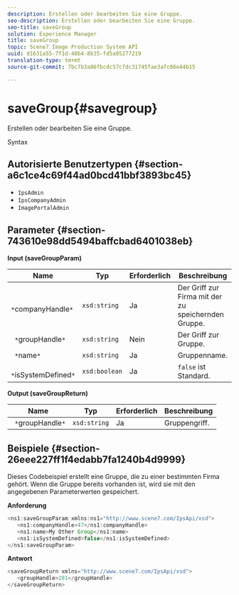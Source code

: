 ```yaml
---
description: Erstellen oder bearbeiten Sie eine Gruppe.
seo-description: Erstellen oder bearbeiten Sie eine Gruppe.
seo-title: saveGroup
solution: Experience Manager
title: saveGroup
topic: Scene7 Image Production System API
uuid: d1631a55-7f1d-48b4-8b35-fd5a05277219
translation-type: tm+mt
source-git-commit: 7bc7b3a86fbcdc57cfdc31745fae3afc06e44b15

---
```



# saveGroup{#savegroup}

Erstellen oder bearbeiten Sie eine Gruppe.

Syntax

## Autorisierte Benutzertypen {#section-a6c1ce4c69f44ad0bcd41bbf3893bc45}

* `IpsAdmin`
* `IpsCompanyAdmin`
* `ImagePortalAdmin`

## Parameter {#section-743610e98dd5494baffcbad6401038eb}

**Input (saveGroupParam)**

| Name | Typ | Erforderlich | Beschreibung |
|---|---|---|---|
| ` *`companyHandle`*` | `xsd:string` | Ja | Der Griff zur Firma mit der zu speichernden Gruppe. |
| ` *`groupHandle`*` | `xsd:string` | Nein | Der Griff zur Gruppe. |
| ` *`name`*` | `xsd:string` | Ja | Gruppenname. |
| ` *`isSystemDefined`*` | `xsd:boolean` | Ja | `false` ist Standard. |

**Output (saveGroupReturn)**

| Name | Typ | Erforderlich | Beschreibung |
|---|---|---|---|
| ` *`groupHandle`*` | `xsd:string` | Ja | Gruppengriff. |

## Beispiele {#section-26eee227ff1f4edabb7fa1240b4d9999}

Dieses Codebeispiel erstellt eine Gruppe, die zu einer bestimmten Firma gehört. Wenn die Gruppe bereits vorhanden ist, wird sie mit den angegebenen Parameterwerten gespeichert.

**Anforderung**

```java
<ns1:saveGroupParam xmlns:ns1="http://www.scene7.com/IpsApi/xsd">
   <ns1:companyHandle>47</ns1:companyHandle>
   <ns1:name>My Other Group</ns1:name>
   <ns1:isSystemDefined>false</ns1:isSystemDefined>
</ns1:saveGroupParam>
```

**Antwort**

```java
<saveGroupReturn xmlns="http://www.scene7.com/IpsApi/xsd">
   <groupHandle>281</groupHandle>
</saveGroupReturn>
```

